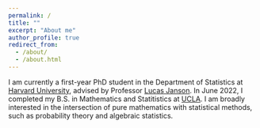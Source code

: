 ```yaml
---
permalink: /
title: ""
excerpt: "About me"
author_profile: true
redirect_from: 
  - /about/
  - /about.html
---
```


I am currently a first-year PhD student in the Department of Statistics at [Harvard University](https://statistics.fas.harvard.edu/), advised by Professor [Lucas Janson](http://lucasjanson.fas.harvard.edu/). In June 2022, I completed my B.S. in Mathematics and Statitistics at [UCLA](https://ww3.math.ucla.edu/). I am broadly interested in the intersection of pure mathematics with statistical methods, such as probability theory and algebraic statistics.
